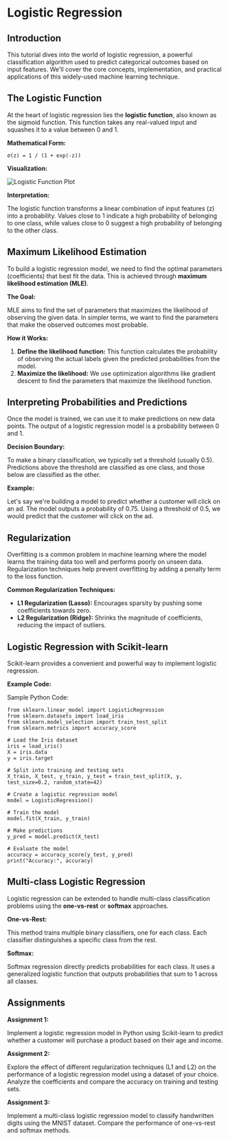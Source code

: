 # Logistic Regression

## Introduction

This tutorial dives into the world of logistic regression, a powerful classification algorithm used to predict categorical outcomes based on input features. We'll cover the core concepts, implementation, and practical applications of this widely-used machine learning technique.

## The Logistic Function

At the heart of logistic regression lies the **logistic function**, also known as the sigmoid function. This function takes any real-valued input and squashes it to a value between 0 and 1. 

**Mathematical Form:**

```
σ(z) = 1 / (1 + exp(-z))
```

**Visualization:**

![Logistic Function Plot](https://upload.wikimedia.org/wikipedia/commons/thumb/8/88/Logistic-curve.svg/256px-Logistic-curve.svg.png)

**Interpretation:**

The logistic function transforms a linear combination of input features (z) into a probability.  Values close to 1 indicate a high probability of belonging to one class, while values close to 0 suggest a high probability of belonging to the other class.

## Maximum Likelihood Estimation

To build a logistic regression model, we need to find the optimal parameters (coefficients) that best fit the data. This is achieved through **maximum likelihood estimation (MLE)**.

**The Goal:**

MLE aims to find the set of parameters that maximizes the likelihood of observing the given data. In simpler terms, we want to find the parameters that make the observed outcomes most probable.

**How it Works:**

1. **Define the likelihood function:** This function calculates the probability of observing the actual labels given the predicted probabilities from the model.
2. **Maximize the likelihood:** We use optimization algorithms like gradient descent to find the parameters that maximize the likelihood function.

## Interpreting Probabilities and Predictions

Once the model is trained, we can use it to make predictions on new data points. The output of a logistic regression model is a probability between 0 and 1.

**Decision Boundary:**

To make a binary classification, we typically set a threshold (usually 0.5).  Predictions above the threshold are classified as one class, and those below are classified as the other.

**Example:**

Let's say we're building a model to predict whether a customer will click on an ad. The model outputs a probability of 0.75. Using a threshold of 0.5, we would predict that the customer will click on the ad.

## Regularization

Overfitting is a common problem in machine learning where the model learns the training data too well and performs poorly on unseen data. Regularization techniques help prevent overfitting by adding a penalty term to the loss function.

**Common Regularization Techniques:**

* **L1 Regularization (Lasso):** Encourages sparsity by pushing some coefficients towards zero.
* **L2 Regularization (Ridge):** Shrinks the magnitude of coefficients, reducing the impact of outliers.

## Logistic Regression with Scikit-learn

Scikit-learn provides a convenient and powerful way to implement logistic regression.

**Example Code:**

Sample Python Code: 

```{language}
from sklearn.linear_model import LogisticRegression
from sklearn.datasets import load_iris
from sklearn.model_selection import train_test_split
from sklearn.metrics import accuracy_score

# Load the Iris dataset
iris = load_iris()
X = iris.data
y = iris.target

# Split into training and testing sets
X_train, X_test, y_train, y_test = train_test_split(X, y, test_size=0.2, random_state=42)

# Create a logistic regression model
model = LogisticRegression()

# Train the model
model.fit(X_train, y_train)

# Make predictions
y_pred = model.predict(X_test)

# Evaluate the model
accuracy = accuracy_score(y_test, y_pred)
print("Accuracy:", accuracy)
```

## Multi-class Logistic Regression

Logistic regression can be extended to handle multi-class classification problems using the **one-vs-rest** or **softmax** approaches.

**One-vs-Rest:**

This method trains multiple binary classifiers, one for each class. Each classifier distinguishes a specific class from the rest.

**Softmax:**

Softmax regression directly predicts probabilities for each class. It uses a generalized logistic function that outputs probabilities that sum to 1 across all classes.

## Assignments

**Assignment 1:**

Implement a logistic regression model in Python using Scikit-learn to predict whether a customer will purchase a product based on their age and income. 

**Assignment 2:**

Explore the effect of different regularization techniques (L1 and L2) on the performance of a logistic regression model using a dataset of your choice. Analyze the coefficients and compare the accuracy on training and testing sets.

**Assignment 3:**

Implement a multi-class logistic regression model to classify handwritten digits using the MNIST dataset. Compare the performance of one-vs-rest and softmax methods.
